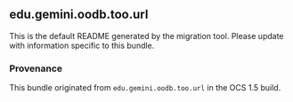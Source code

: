 
## edu.gemini.oodb.too.url

This is the default README generated by the migration tool. Please update with information specific to this bundle.

### Provenance

This bundle originated from `edu.gemini.oodb.too.url` in the OCS 1.5 build. 